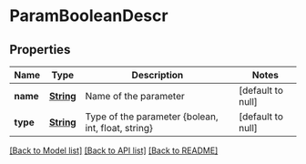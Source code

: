 # ParamBooleanDescr
## Properties

Name | Type | Description | Notes
------------ | ------------- | ------------- | -------------
**name** | [**String**](string.md) | Name of the parameter | [default to null]
**type** | [**String**](string.md) | Type of the parameter {bolean, int, float, string} | [default to null]

[[Back to Model list]](../README.md#documentation-for-models) [[Back to API list]](../README.md#documentation-for-api-endpoints) [[Back to README]](../README.md)

